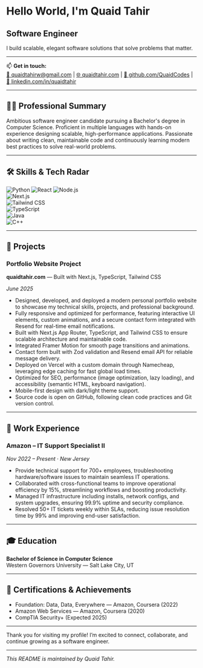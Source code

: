 # Hello World, I'm Quaid Tahir

## Software Engineer

I build scalable, elegant software solutions that solve problems that matter.

---

📫 **Get in touch:**  
[📧 quaidtahirw@gmail.com](mailto:quaidtahirw@gmail.com) | [🌐 quaidtahir.com](https://quaidtahir.com) | [🐙 github.com/QuaidCodes](https://github.com/QuaidCodes) | [💼 linkedin.com/in/quaidtahir](https://linkedin.com/in/quaidtahir)

---

## 👨‍💻 Professional Summary

Ambitious software engineer candidate pursuing a Bachelor's degree in Computer Science. Proficient in multiple languages with hands-on experience designing scalable, high-performance applications. Passionate about writing clean, maintainable code and continuously learning modern best practices to solve real-world problems.

---

## 🛠 Skills & Tech Radar

![Python](https://img.shields.io/badge/Python-3776AB?style=for-the-badge&logo=python&logoColor=white) 
![React](https://img.shields.io/badge/React-61DAFB?style=for-the-badge&logo=react&logoColor=black) 
![Node.js](https://img.shields.io/badge/Node.js-339933?style=for-the-badge&logo=nodedotjs&logoColor=white)  
![Next.js](https://img.shields.io/badge/Next.js-000000?style=for-the-badge&logo=nextdotjs&logoColor=white)  
![Tailwind CSS](https://img.shields.io/badge/Tailwind_CSS-06B6D4?style=for-the-badge&logo=tailwind-css&logoColor=white)  
![TypeScript](https://img.shields.io/badge/TypeScript-3178C6?style=for-the-badge&logo=typescript&logoColor=white)  
![Java](https://img.shields.io/badge/Java-007396?style=for-the-badge&logo=java&logoColor=white)  
![C++](https://img.shields.io/badge/C++-00599C?style=for-the-badge&logo=cplusplus&logoColor=white)

---

## 🚀 Projects

### Portfolio Website Project  
**quaidtahir.com** — Built with Next.js, TypeScript, Tailwind CSS

*June 2025*

- Designed, developed, and deployed a modern personal portfolio website to showcase my technical skills, projects, and professional background.  
- Fully responsive and optimized for performance, featuring interactive UI elements, custom animations, and a secure contact form integrated with Resend for real-time email notifications.  
- Built with Next.js App Router, TypeScript, and Tailwind CSS to ensure scalable architecture and maintainable code.  
- Integrated Framer Motion for smooth page transitions and animations.  
- Contact form built with Zod validation and Resend email API for reliable message delivery.  
- Deployed on Vercel with a custom domain through Namecheap, leveraging edge caching for fast global load times.  
- Optimized for SEO, performance (image optimization, lazy loading), and accessibility (semantic HTML, keyboard navigation).  
- Mobile-first design with dark/light theme support.  
- Source code is open on GitHub, following clean code practices and Git version control.

---

## 💼 Work Experience

### Amazon – IT Support Specialist II  
*Nov 2022 – Present · New Jersey*

- Provide technical support for 700+ employees, troubleshooting hardware/software issues to maintain seamless IT operations.  
- Collaborated with cross-functional teams to improve operational efficiency by 15%, streamlining workflows and boosting productivity.  
- Managed IT infrastructure including installs, network configs, and system upgrades, ensuring 99.9% uptime and security compliance.  
- Resolved 50+ IT tickets weekly within SLAs, reducing issue resolution time by 99% and improving end-user satisfaction.

---

## 🎓 Education

**Bachelor of Science in Computer Science**  
Western Governors University — Salt Lake City, UT

---

## 📜 Certifications & Achievements

- Foundation: Data, Data, Everywhere — Amazon, Coursera (2022)  
- Amazon Web Services — Amazon, Coursera (2020)  
- CompTIA Security+ (Expected 2025)

---

Thank you for visiting my profile! I’m excited to connect, collaborate, and continue growing as a software engineer.

---

*This README is maintained by Quaid Tahir.*
